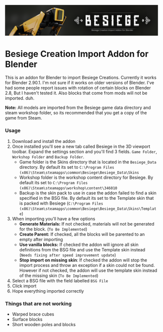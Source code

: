 <img src="readme.assets/thumbnail_skin_update_git.png" alt="thumbnail_skin_update_git" style="zoom: 67%;" />

# Besiege Creation Import Addon for Blender

This is an addon for Blender to import Besiege Creations. Currently it works for Blender 2.90.1. I'm not sure if it works on older versions of Blender. I've had some people report issues with rotation of certain blocks on Blender 2.8, But I haven't tested it. Also blocks that come from mods will not be imported. duh.

**Note:** All models are imported from the Besiege game data directory and steam workshop folder, so its recommended that you get a copy of the game from Steam.

### Usage

1. Download and install the addon
2. Once installed you'll see a new tab called Besiege in the 3D viewport toolbar. Expand the settings section and you'll find 3 fields. `Game Folder`, `Workshop Folder` and `Backup Folder`.
   - Game folder is the Skins directory that is located in the `Besiege_Data` directory. By default its set to `C:\Program Files (x86)\Steam\steamapps\common\Besiege\Besiege_Data\Skins`
   - Workshop folder is the workshop content directory for Besiege. By default its set to `C:\Program Files (x86)\Steam\steamapps\workshop\content\346010`
   - Backup is the skin pack to use in case the addon failed to find a skin specified in the BSG file. By default its set to the Template skin that is packed with Besiege (`C:\Program Files (x86)\Steam\steamapps\common\Besiege\Besiege_Data\Skins\Template`)
3. When importing you'll have a few options
   - **Generate Materials:** If not checked, materials will not be generated for the block. (`To Be Implemented`)
   - **Create Parent:** If checked, all the blocks will be parented to an empty after importing
   - **Use vanilla blocks:** If checked the addon will ignore all skin definitions from the BSG file and use the Template skin instead (`Needs fixing after speed improvement update`)
   - **Stop import on missing skin**: If checked the addon will stop the import process and throw an exception if a skin could not be found. However if not checked, the addon will use the template skin instead of the missing skin (`To Be Implemented`)
4. Select a BSG file with the field labelled `BSG File`
5. Click import
6. Hope everything imported correctly



### Things that are not working

- Warped brace cubes
- Surface blocks
- Short wooden poles and blocks